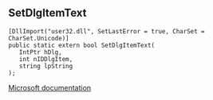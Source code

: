 ## SetDlgItemText

```
[DllImport("user32.dll", SetLastError = true, CharSet = CharSet.Unicode)]
public static extern bool SetDlgItemText(
   IntPtr hDlg,
   int nIDDlgItem,
   string lpString
);
```

[Microsoft documentation](https://docs.microsoft.com/en-us/windows/win32/api/winuser/nf-winuser-setdlgitemtextw)

